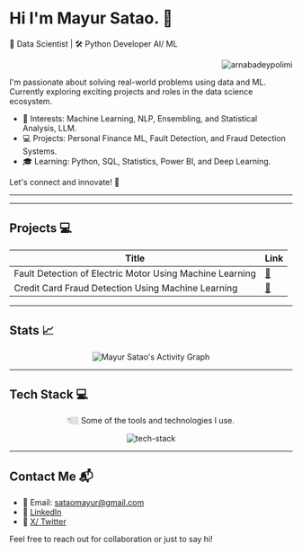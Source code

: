 # Hi I'm Mayur Satao. 👋

🔮 Data Scientist | 🛠️ Python Developer AI/ ML<p align="right"> <img src="https://komarev.com/ghpvc/?username=purplecompute" alt="arnabadeypolimi" /> </p>


I'm passionate about solving real-world problems using data and ML. Currently exploring exciting projects and roles in the data science ecosystem.

- 🌟 Interests: Machine Learning, NLP, Ensembling, and Statistical Analysis, LLM.
- 💻 Projects: Personal Finance ML, Fault Detection, and Fraud Detection Systems.
- 🎓 Learning: Python, SQL, Statistics, Power BI, and Deep Learning.

Let's connect and innovate! 🚀

---
<!--
## Publications 📝

### Machine Learning and Data Science 📊

| Title | Date | Link |
|---------------|------|------|
| Fault Detection of Electric Motor Using Machine Learning | April-2024 | [🔗](https://github.com/purplecompute/Fault-Detection-of-Electric-Motor-Using-ML) |
| Credit Card Fraud Detection Using Machine Learning | Oct-2024 | [🔗](https://github.com/purplecompute/Credit-Card-Fraud-Detection) |
-->
---

## Projects 💻

| Title | Link |
|---------------|------|
| Fault Detection of Electric Motor Using Machine Learning | [🔗](https://github.com/purplecompute/Fault-Detection-of-Electric-Motor-Using-ML) |
| Credit Card Fraud Detection Using Machine Learning | [🔗](https://github.com/purplecompute/Credit-Card-Fraud-Detection) |

---

## Stats 📈

<p align="center">
  <img src="https://github-readme-activity-graph.vercel.app/graph?username=purplecompute&theme=github-compact" alt="Mayur Satao's Activity Graph" />
</p>

<!-- 
<p align="center">
  <img src="https://gh-readme-stats-ha.vercel.app/api/top-langs/?username=purplecompute&theme=tokyonight&langs_count=8&hide=html,css,jupyter%20notebook&layout=donut" alt="Mayur Satao's Most Used Languages" />
</p> -->

<!--
<p align="center">
  <img src="https://gh-readme-stats-ha.vercel.app/api?username=purplecompute&show_icons=true&hide_title=true&card_width=500px&theme=tokyonight&count_private=true&rank_icon=github&include_all_commits=true" alt="Mayur Satao's GitHub Stats" />
</p>
-->
---

## Tech Stack 💻

<p align="center">👇🏼 Some of the tools and technologies I use.</p>
<p align="center">
  <img src="https://skillicons.dev/icons?i=python,sklearn,vscode,pycharm,tensorflow,mysql,docker,git,github,&perline=3&theme=dark" alt="tech-stack" />
</p>

---

## Contact Me 📬

- 📧 Email: sataomayur@gmail.com
- 💼 [LinkedIn](https://www.linkedin.com/in/mayur-satao/)
- 🌟 [X/ Twitter](https://x.com/MayurSatao__)
<!--- 📄 [Medium Articles](https://medium.com/@sataomayur)-->

Feel free to reach out for collaboration or just to say hi!
